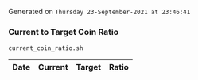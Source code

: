 Generated on `Thursday 23-September-2021 at 23:46:41`

### Current to Target Coin Ratio
`current_coin_ratio.sh`

Date|Current|Target|Ratio
---|---|---|---
